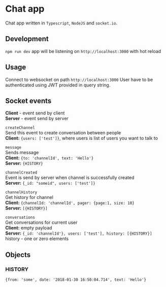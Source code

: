 # Chat app
Chat app written in `Typescript`, `NodeJS` and `socket.io`.

## Development
`npm run dev` app will be listening on `http://localhost:3000` with hot reload

## Usage
Connect to websocket on path `http://localhost:3000`
User have to be authenticated using JWT provided in query string.

## Socket events
**Client** - event send by client    
**Server** - event send by server    

`createChannel`  
Send this event to create conversation between people  
**Client:** `{users: ['test']}`, where users is list of users you want to talk to  

`message`  
Sends message  
**Client:**  `{to: 'channelId', text: 'Hello'}`  
**Server:** `{HISTORY}` 

`channelCreated`  
Event is send by server when channel is successfully created  
**Server:** `{_id: "someid", users: ['test']}`  

`channelHistory`  
Get history for channel  
**Client:** `{channelId: 'channelId', pager: {page:1, size: 10}`  
**Server:** `[{HISTORY}]`  

`conversations`  
Get conversations for current user  
**Client:** empty payload  
**Server:** `{_id: 'channelId'}, users: ['test'], history: [{HISTORY}]` history - one or zero elements

## Objects
### HISTORY
`{from: 'some', date: '2018-01-30 16:50:04.714', text: 'Hello'}`
